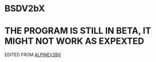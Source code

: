 # BSDV2bX
# THE PROGRAM IS STILL IN BETA, IT MIGHT NOT WORK AS EXPEXTED
EDITED FROM [ALPINEV2BX](https://github.com/yuwan027/AlpineV2bX)

